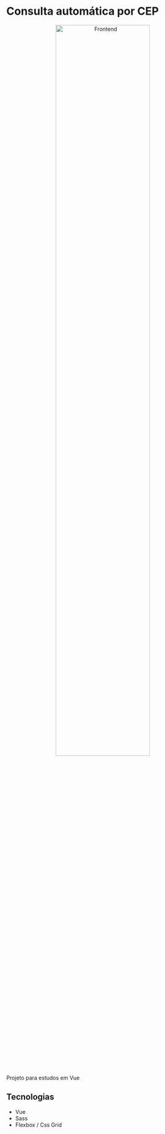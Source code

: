 # Consulta automática por CEP

<p align="center">
  <img alt="Frontend" src="src/assets//desk.gif" width="70%">
</p>

<p>Projeto para estudos em Vue</p>

## Tecnologias

- Vue
- Sass
- Flexbox / Css Grid


